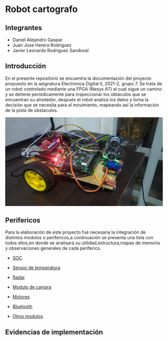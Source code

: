 # Robot cartografo
##  Integrantes
* Daniel Alejandro Gaspar
* Juan Jose Herera Rodriguez
* Javier Leonardo Rodriguez Sandoval


##  Introducción

En el presente repositorio se encuentra la documentación del proyecto propuesto en la asignatura Electrónica Digital II, 2021-2, grupo 7. Se trata de un robot controlado mediante una FPGA (Nexys A7) el cual sigue un camino y se detiene periódicamente para inspeccionar los obtaculos que se encuentran su alrededor, después el robot analiza los datos y toma la decisión que se necesita para el movimiento, mapeando así la información de la pista de obstaculos.

![Robot](https://github.com/unal-edigital2-labs/wp08-2021-2-gr07/blob/main/Imagenes%20github/WhatsApp%20Image%202022-01-27%20at%2011.39.49%20AM.jpeg "Robot cartógrafo")

##  Perifericos

Para la elaboración de este proyecto fué necesaria la integración de distintos modulos o perifericos,a continuación se presenta una lista con todos ellos,en donde se analisará su utilidad,estructura,mapas de memoria y observaciones generales de cada periferico.

* [SOC](https://github.com/unal-edigital2-labs/wp08-2021-2-gr07/blob/main/SOC.md "título del enlace aquí")
* [Sensor de temperatura](https://github.com/unal-edigital2-labs/wp08-2021-2-gr07/blob/main/Sensor%20de%20temperatura.md "título del enlace aquí")
* [Radar](https://github.com/unal-edigital2-labs/wp08-2021-2-gr07/blob/main/Radar.md "título del enlace aquí")
* [Modulo de camara](https://github.com/unal-edigital2-labs/wp08-2021-2-gr07/blob/main/Camara.md "aquí")
* [Motores](https://github.com/unal-edigital2-labs/wp08-2021-2-gr07/blob/main/Ruedas.md "Notores")

* [Bluetooth](https://github.com/unal-edigital2-labs/wp08-2021-2-gr07/blob/main/bluetooth.md "título del enlace aquí")

* [Otros modulos](https://github.com/unal-edigital2-labs/wp08-2021-2-gr07/blob/main/I2C.md "título del enlace aquí")
## Evidencias de implementación
